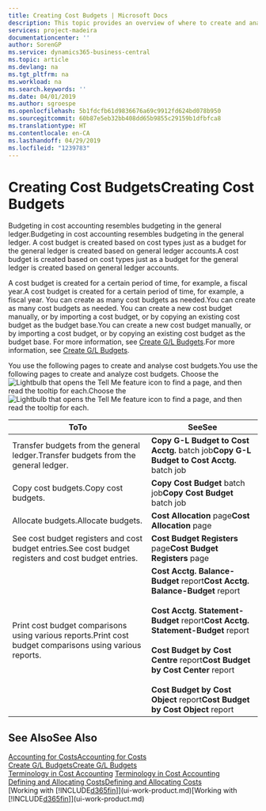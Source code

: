 ```yaml
---
title: Creating Cost Budgets | Microsoft Docs
description: This topic provides an overview of where to create and analyse cost budgets.
services: project-madeira
documentationcenter: ''
author: SorenGP
ms.service: dynamics365-business-central
ms.topic: article
ms.devlang: na
ms.tgt_pltfrm: na
ms.workload: na
ms.search.keywords: ''
ms.date: 04/01/2019
ms.author: sgroespe
ms.openlocfilehash: 5b1fdcfb61d9836676a69c9912fd624bd078b950
ms.sourcegitcommit: 60b87e5eb32bb408dd65b9855c29159b1dfbfca8
ms.translationtype: HT
ms.contentlocale: en-CA
ms.lasthandoff: 04/29/2019
ms.locfileid: "1239783"
---
```

# <a name="creating-cost-budgets"></a><span data-ttu-id="46c38-103">Creating Cost Budgets</span><span class="sxs-lookup"><span data-stu-id="46c38-103">Creating Cost Budgets</span></span>
<span data-ttu-id="46c38-104">Budgeting in cost accounting resembles budgeting in the general ledger.</span><span class="sxs-lookup"><span data-stu-id="46c38-104">Budgeting in cost accounting resembles budgeting in the general ledger.</span></span> <span data-ttu-id="46c38-105">A cost budget is created based on cost types just as a budget for the general ledger is created based on general ledger accounts.</span><span class="sxs-lookup"><span data-stu-id="46c38-105">A cost budget is created based on cost types just as a budget for the general ledger is created based on general ledger accounts.</span></span>  

<span data-ttu-id="46c38-106">A cost budget is created for a certain period of time, for example, a fiscal year.</span><span class="sxs-lookup"><span data-stu-id="46c38-106">A cost budget is created for a certain period of time, for example, a fiscal year.</span></span> <span data-ttu-id="46c38-107">You can create as many cost budgets as needed.</span><span class="sxs-lookup"><span data-stu-id="46c38-107">You can create as many cost budgets as needed.</span></span> <span data-ttu-id="46c38-108">You can create a new cost budget manually, or by importing a cost budget, or by copying an existing cost budget as the budget base.</span><span class="sxs-lookup"><span data-stu-id="46c38-108">You can create a new cost budget manually, or by importing a cost budget, or by copying an existing cost budget as the budget base.</span></span> <span data-ttu-id="46c38-109">For more information, see [Create G/L Budgets](finance-how-create-budgets.md).</span><span class="sxs-lookup"><span data-stu-id="46c38-109">For more information, see [Create G/L Budgets](finance-how-create-budgets.md).</span></span>

<span data-ttu-id="46c38-110">You use the following pages to create and analyse cost budgets.</span><span class="sxs-lookup"><span data-stu-id="46c38-110">You use the following pages to create and analyze cost budgets.</span></span> <span data-ttu-id="46c38-111">Choose the ![Lightbulb that opens the Tell Me feature](media/ui-search/search_small.png "Tell me what you want to do") icon to find a page, and then read the tooltip for each.</span><span class="sxs-lookup"><span data-stu-id="46c38-111">Choose the ![Lightbulb that opens the Tell Me feature](media/ui-search/search_small.png "Tell me what you want to do") icon to find a page, and then read the tooltip for each.</span></span>

|<span data-ttu-id="46c38-112">To</span><span class="sxs-lookup"><span data-stu-id="46c38-112">To</span></span>|<span data-ttu-id="46c38-113">See</span><span class="sxs-lookup"><span data-stu-id="46c38-113">See</span></span>|  
|--------|---------|  
|<span data-ttu-id="46c38-114">Transfer budgets from the general ledger.</span><span class="sxs-lookup"><span data-stu-id="46c38-114">Transfer budgets from the general ledger.</span></span>|<span data-ttu-id="46c38-115">**Copy G-L Budget to Cost Acctg.** batch job</span><span class="sxs-lookup"><span data-stu-id="46c38-115">**Copy G-L Budget to Cost Acctg.** batch job</span></span>|  
|<span data-ttu-id="46c38-116">Copy cost budgets.</span><span class="sxs-lookup"><span data-stu-id="46c38-116">Copy cost budgets.</span></span>|<span data-ttu-id="46c38-117">**Copy Cost Budget** batch job</span><span class="sxs-lookup"><span data-stu-id="46c38-117">**Copy Cost Budget** batch job</span></span>|  
|<span data-ttu-id="46c38-118">Allocate budgets.</span><span class="sxs-lookup"><span data-stu-id="46c38-118">Allocate budgets.</span></span>|<span data-ttu-id="46c38-119">**Cost Allocation** page</span><span class="sxs-lookup"><span data-stu-id="46c38-119">**Cost Allocation** page</span></span>|  
|<span data-ttu-id="46c38-120">See cost budget registers and cost budget entries.</span><span class="sxs-lookup"><span data-stu-id="46c38-120">See cost budget registers and cost budget entries.</span></span>|<span data-ttu-id="46c38-121">**Cost Budget Registers** page</span><span class="sxs-lookup"><span data-stu-id="46c38-121">**Cost Budget Registers** page</span></span>|  
|<span data-ttu-id="46c38-122">Print cost budget comparisons using various reports.</span><span class="sxs-lookup"><span data-stu-id="46c38-122">Print cost budget comparisons using various reports.</span></span>|<span data-ttu-id="46c38-123">**Cost Acctg. Balance-Budget** report</span><span class="sxs-lookup"><span data-stu-id="46c38-123">**Cost Acctg. Balance-Budget** report</span></span><br /><br /> <span data-ttu-id="46c38-124">**Cost Acctg. Statement-Budget** report</span><span class="sxs-lookup"><span data-stu-id="46c38-124">**Cost Acctg. Statement-Budget** report</span></span><br /><br /> <span data-ttu-id="46c38-125">**Cost Budget by Cost Centre** report</span><span class="sxs-lookup"><span data-stu-id="46c38-125">**Cost Budget by Cost Center** report</span></span><br /><br /> <span data-ttu-id="46c38-126">**Cost Budget by Cost Object** report</span><span class="sxs-lookup"><span data-stu-id="46c38-126">**Cost Budget by Cost Object** report</span></span>|  

## <a name="see-also"></a><span data-ttu-id="46c38-127">See Also</span><span class="sxs-lookup"><span data-stu-id="46c38-127">See Also</span></span>  
[<span data-ttu-id="46c38-128">Accounting for Costs</span><span class="sxs-lookup"><span data-stu-id="46c38-128">Accounting for Costs</span></span>](finance-manage-cost-accounting.md)  
[<span data-ttu-id="46c38-129">Create G/L Budgets</span><span class="sxs-lookup"><span data-stu-id="46c38-129">Create G/L Budgets</span></span>](finance-how-create-budgets.md)  
<span data-ttu-id="46c38-130">[Terminology in Cost Accounting](finance-terminology-in-cost-accounting.md) </span><span class="sxs-lookup"><span data-stu-id="46c38-130">[Terminology in Cost Accounting](finance-terminology-in-cost-accounting.md) </span></span>  
[<span data-ttu-id="46c38-131">Defining and Allocating Costs</span><span class="sxs-lookup"><span data-stu-id="46c38-131">Defining and Allocating Costs</span></span>](finance-define-and-allocate-costs.md)  
<span data-ttu-id="46c38-132">[Working with [!INCLUDE[d365fin](includes/d365fin_md.md)]](ui-work-product.md)</span><span class="sxs-lookup"><span data-stu-id="46c38-132">[Working with [!INCLUDE[d365fin](includes/d365fin_md.md)]](ui-work-product.md)</span></span>
